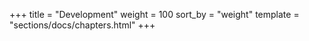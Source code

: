+++
title = "Development"
weight = 100
sort_by = "weight"
template = "sections/docs/chapters.html"
+++
